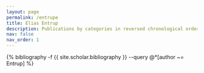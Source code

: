 ```yaml
---
layout: page
permalink: /entrupe
title: Elias Entrup
description: Publications by categories in reversed chronological order. Generated by jekyll-scholar.
nav: false
nav_order: 1
---
```


<!-- _pages/entrupe.md -->
<div class="publications">

{% bibliography -f {{ site.scholar.bibliography }} --query @*[author ~= Entrup] %}

</div>
